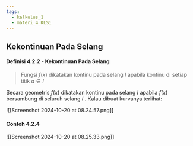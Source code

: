 ```yaml
---
tags:
  - kalkulus_1
  - materi_4_KLS1
---
```

## Kekontinuan Pada Selang

#### Definisi 4.2.2 - Kekontinuan Pada Selang

> Fungsi $f(x)$ dikatakan kontinu pada selang $I$ apabila kontinu di setiap titik $a ∈ I$

Secara geometris $f(x)$ dikatakan kontinu pada selang $I$ apabila $f(x)$ bersambung di seluruh selang $I$ . Kalau dibuat kurvanya terlihat:

![[Screenshot 2024-10-20 at 08.24.57.png]]

#### Contoh 4.2.4

![[Screenshot 2024-10-20 at 08.25.33.png]]


